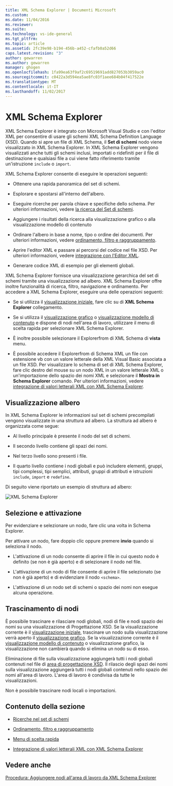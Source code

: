 ```yaml
---
title: XML Schema Explorer | Documenti Microsoft
ms.custom: 
ms.date: 11/04/2016
ms.reviewer: 
ms.suite: 
ms.technology: vs-ide-general
ms.tgt_pltfrm: 
ms.topic: article
ms.assetid: 2fc39e98-b194-456b-a452-cfafb0a52d66
caps.latest.revision: "3"
author: gewarren
ms.author: gewarren
manager: ghogen
ms.openlocfilehash: 1fa99ea63f9af2c69519691add827053b3059ac0
ms.sourcegitcommit: c0422a3d594ea5ae8fc03f1aee684b04f417522e
ms.translationtype: MT
ms.contentlocale: it-IT
ms.lasthandoff: 11/02/2017
---
```

# <a name="xml-schema-explorer"></a>XML Schema Explorer
XML Schema Explorer è integrato con Microsoft Visual Studio e con l'editor XML per consentire di usare gli schemi XML Schema Definition Language (XSD). Quando si apre un file di XML Schema, il **Set di schemi** nodo viene visualizzato in XML Schema Explorer. In XML Schema Explorer vengono visualizzati anche tutti gli schemi inclusi, importati o ridefiniti per il file di destinazione e qualsiasi file a cui viene fatto riferimento tramite un'istruzione `include` o `import`.  
  
 XML Schema Explorer consente di eseguire le operazioni seguenti:  
  
-   Ottenere una rapida panoramica del set di schemi.  
  
-   Esplorare e spostarsi all'interno dell'albero.  
  
-   Eseguire ricerche per parola chiave e specifiche dello schema. Per ulteriori informazioni, vedere [la ricerca del Set di schemi](../xml-tools/searching-the-schema-set.md).  
  
-   Aggiungere i risultati della ricerca alla visualizzazione grafico o alla visualizzazione modello di contenuto  
  
-   Ordinare l'albero in base a nome, tipo o ordine dei documenti. Per ulteriori informazioni, vedere [ordinamento, filtro e raggruppamento](../xml-tools/sorting-filtering-and-grouping-xml-schema-explorer.md).  
  
-   Aprire l'editor XML e passare ai percorsi del codice nel file XSD. Per ulteriori informazioni, vedere [integrazione con l'Editor XML](../xml-tools/integration-with-xml-editor.md).  
  
-   Generare codice XML di esempio per gli elementi globali.  
  
XML Schema Explorer fornisce una visualizzazione gerarchica del set di schemi tramite una visualizzazione ad albero. XML Schema Explorer offre inoltre funzionalità di ricerca, filtro, navigazione e ordinamento. Per accedere a XML Schema Explorer, eseguire una delle operazioni seguenti:  
  
-   Se si utilizza il [visualizzazione iniziale](../xml-tools/start-view.md), fare clic su di **XML Schema Explorer** collegamento.  
  
-   Se si utilizza il [visualizzazione grafico](../xml-tools/graph-view.md) o [visualizzazione modello di contenuto](../xml-tools/content-model-view.md) e dispone di nodi nell'area di lavoro, utilizzare il menu di scelta rapida per selezionare XML Schema Explorer.  
  
-   È inoltre possibile selezionare il Explorerfrom di XML Schema di **vista** menu.  
  
-   È possibile accedere il Explorerfrom di Schema XML un file con estensione vb con un valore letterale della XML Visual Basic associata a un file XSD. Per visualizzare lo schema di set di XML Schema Explorer, fare clic destro del mouse su un nodo XML in un valore letterale XML o un'importazione dello spazio dei nomi XML e selezionare il **Mostra in Schema Explorer** comando. Per ulteriori informazioni, vedere [integrazione di valori letterali XML con XML Schema Explorer](../xml-tools/integration-of-xml-literals-with-xml-schema-explorer.md).  
  
## <a name="tree-view"></a>Visualizzazione albero  
 In XML Schema Explorer le informazioni sul set di schemi precompilati vengono visualizzate in una struttura ad albero. La struttura ad albero è organizzata come segue:  
  
-   Al livello principale è presente il nodo del set di schemi.  
  
-   Il secondo livello contiene gli spazi dei nomi.  
  
-   Nel terzo livello sono presenti i file.  
  
-   Il quarto livello contiene i nodi globali e può includere elementi, gruppi, tipi complessi, tipi semplici, attributi, gruppi di attributi e istruzioni `include`, `import` e `redefine`.  
  
Di seguito viene riportato un esempio di struttura ad albero:  
  
![XML Schema Explorer](../xml-tools/media/xmlschemaexplorer.gif "XMLSchemaExplorer")  
  
## <a name="selection-and-activation"></a>Selezione e attivazione  
 Per evidenziare e selezionare un nodo, fare clic una volta in Schema Explorer.  
  
 Per attivare un nodo, fare doppio clic oppure premere **invio** quando si seleziona il nodo.  
  
-   L'attivazione di un nodo consente di aprire il file in cui questo nodo è definito (se non è già aperto) e di selezionare il nodo nel file.  
  
-   L'attivazione di un nodo di file consente di aprire il file selezionato (se non è già aperto) e di evidenziare il nodo `<schema>`.  
  
-   L'attivazione di un nodo set di schemi o spazio dei nomi non esegue alcuna operazione.  
  
## <a name="draging-and-dropping-nodes"></a>Trascinamento di nodi  
 È possibile trascinare e rilasciare nodi globali, nodi di file e nodi spazio dei nomi su una visualizzazione di Progettazione XSD. Se la visualizzazione corrente è il [visualizzazione iniziale](../xml-tools/start-view.md), trascinare un nodo sulla visualizzazione verrà aperto il [visualizzazione grafico](../xml-tools/graph-view.md). Se la visualizzazione corrente è il [visualizzazione modello di contenuto](../xml-tools/content-model-view.md) o visualizzazione grafico, la visualizzazione non cambierà quando si elimina un nodo su di esso.  
  
 Eliminazione di file sulla visualizzazione aggiungerà tutti i nodi globali contenuti nel file di [area di progettazione XSD](../xml-tools/xml-schema-designer-workspace.md). Il rilascio degli spazi dei nomi sulla visualizzazione aggiungerà tutti i nodi globali contenuti nello spazio dei nomi all'area di lavoro. L'area di lavoro è condivisa da tutte le visualizzazioni.  
  
 Non è possibile trascinare nodi locali o importazioni.  
  
## <a name="in-this-section"></a>Contenuto della sezione  
  
-   [Ricerche nel set di schemi](../xml-tools/searching-the-schema-set.md)  
  
-   [Ordinamento, filtro e raggruppamento](../xml-tools/sorting-filtering-and-grouping-xml-schema-explorer.md)  
  
-   [Menu di scelta rapida](../xml-tools/context-menus-xml-schema-explorer.md)  
  
-   [Integrazione di valori letterali XML con XML Schema Explorer](../xml-tools/integration-of-xml-literals-with-xml-schema-explorer.md)  
  
## <a name="see-also"></a>Vedere anche  
 [Procedura: Aggiungere nodi all'area di lavoro da XML Schema Explorer](../xml-tools/how-to-add-nodes-to-the-workspace-from-the-xml-schema-explorer.md)